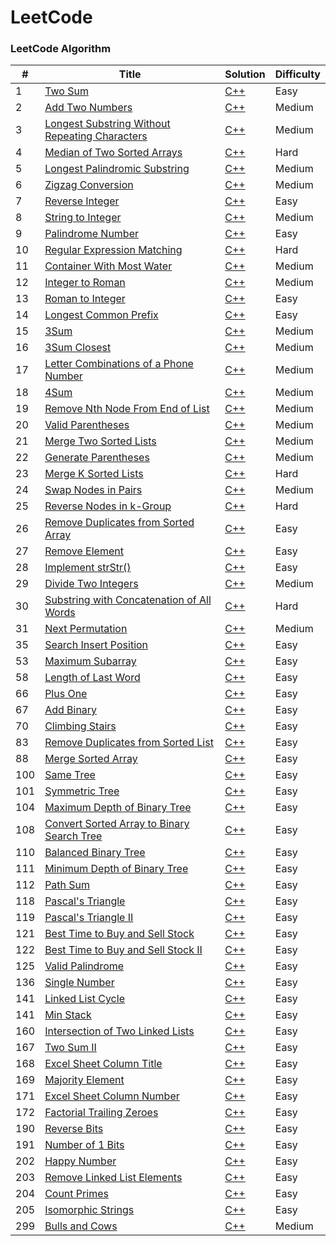 LeetCode
========

### LeetCode Algorithm

| # | Title | Solution | Difficulty |
|---| ----- | -------- | ---------- |
|1|[Two Sum](https://leetcode.com/problems/two-sum/) | [C++](./algorithms/two_sum.cpp)|Easy|
|2|[Add Two Numbers](https://leetcode.com/problems/add-two-numbers/) | [C++](./algorithms/add_two_numbers.cpp)|Medium|
|3|[Longest Substring Without Repeating Characters](https://leetcode.com/problems/longest-substring-without-repeating-characters/) | [C++](./algorithms/longest_substring.cpp)|Medium|
|4|[Median of Two Sorted Arrays](https://leetcode.com/problems/median-of-two-sorted-arrays/) | [C++](./algorithms/median_two_sorted_arrays.cpp)|Hard|
|5|[Longest Palindromic Substring](https://leetcode.com/problems/longest-palindromic-substring/) | [C++](./algorithms/longest_palindromic_substring.cpp)|Medium|
|6|[Zigzag Conversion](https://leetcode.com/problems/zigzag-conversion/) | [C++](./algorithms/zigzag_conversion.cpp)|Medium|
|7|[Reverse Integer](https://leetcode.com/problems/reverse-integer/) | [C++](./algorithms/reverse_integer.cpp)|Easy|
|8|[String to Integer](https://leetcode.com/problems/string-to-integer-atoi/) | [C++](./algorithms/string_to_integer.cpp)|Medium|
|9|[Palindrome Number](https://leetcode.com/problems/palindrome-number/) | [C++](./algorithms/palindrome_number.cpp)|Easy|
|10|[Regular Expression Matching](https://leetcode.com/problems/regular-expression-matching/) | [C++](./algorithms/regular_expression_matching.cpp)|Hard|
|11|[Container With Most Water](https://leetcode.com/problems/container-with-most-water/) | [C++](./algorithms/container_with_most_water.cpp)|Medium|
|12|[Integer to Roman](https://leetcode.com/problems/integer-to-roman/) | [C++](./algorithms/integer_to_roman.cpp)|Medium|
|13|[Roman to Integer](https://leetcode.com/problems/roman-to-integer/) | [C++](./algorithms/roman_to_integer.cpp)|Easy|
|14|[Longest Common Prefix](https://leetcode.com/problems/longest-common-prefix/) | [C++](./algorithms/longest_common_prefix.cpp)|Easy|
|15|[3Sum](https://leetcode.com/problems/3sum/) | [C++](./algorithms/3sum.cpp)|Medium|
|16|[3Sum Closest](https://leetcode.com/problems/3sum-closest/) | [C++](./algorithms/3sum_closest.cpp)|Medium|
|17|[Letter Combinations of a Phone Number](https://leetcode.com/problems/letter-combinations-of-a-phone-number/) | [C++](./algorithms/letter_combinations_of_a_phone_number.cpp)|Medium|
|18|[4Sum](https://leetcode.com/problems/4sum/) | [C++](./algorithms/4sum.cpp)|Medium|
|19|[Remove Nth Node From End of List](https://leetcode.com/problems/remove-nth-node-from-end-of-list/) | [C++](./algorithms/remove_nth_node_from_end_of_list.cpp)|Medium|
|20|[Valid Parentheses](https://leetcode.com/problems/valid-parentheses/) | [C++](./algorithms/valid_parentheses.cpp)|Medium|
|21|[Merge Two Sorted Lists](https://leetcode.com/problems/merge-two-sorted-lists/) | [C++](./algorithms/merge_two_sorted_lists.cpp)|Medium|
|22|[Generate Parentheses](https://leetcode.com/problems/generate-parentheses/) | [C++](./algorithms/generate_parentheses.cpp)|Medium|
|23|[Merge K Sorted Lists](https://leetcode.com/problems/merge-k-sorted-lists/) | [C++](./algorithms/merge_k_sorted_lists.cpp)|Hard|
|24|[Swap Nodes in Pairs](https://leetcode.com/problems/swap-nodes-in-pairs/) | [C++](./algorithms/swap_nodes_in_pairs.cpp)|Medium|
|25|[Reverse Nodes in k-Group](https://leetcode.com/problems/reverse-nodes-in-k-group/) | [C++](./algorithms/reverse_nodes_in_k_group.cpp)|Hard|
|26|[Remove Duplicates from Sorted Array](https://leetcode.com/problems/remove-duplicates-from-sorted-array/) | [C++](./algorithms/remove_duplicates_from_sorted_array.cpp)|Easy|
|27|[Remove Element](https://leetcode.com/problems/remove-element/) | [C++](./algorithms/remove_element.cpp)|Easy|
|28|[Implement strStr()](https://leetcode.com/problems/implement-strstr/) | [C++](./algorithms/implement_strStr.cpp)|Easy|
|29|[Divide Two Integers](https://leetcode.com/problems/divide-two-integers/) | [C++](./algorithms/divide_two_integers.cpp)|Medium|
|30|[Substring with Concatenation of All Words](https://leetcode.com/problems/substring-with-concatenation-of-all-words/) | [C++](./algorithms/substring_with_concatenation_of_all_words.cpp)|Hard|
|31|[Next Permutation](https://leetcode.com/problems/next-permutation/) | [C++](./algorithms/next_permutation.cpp)|Medium|
|35|[Search Insert Position](https://leetcode.com/problems/search-insert-position/) | [C++](./algorithms/search_insert_position.cpp)|Easy|
|53|[Maximum Subarray](https://leetcode.com/problems/maximum-subarray/) | [C++](./algorithms/maximum_subarray.cpp)|Easy|
|58|[Length of Last Word](https://leetcode.com/problems/length-of-last-word/) | [C++](./algorithms/length_of_lastword.cpp)|Easy|
|66|[Plus One](https://leetcode.com/problems/plus-one/) | [C++](./algorithms/plus_one.cpp)|Easy|
|67|[Add Binary](https://leetcode.com/problems/add-binary/) | [C++](./algorithms/add_binary.cpp)|Easy|
|70|[Climbing Stairs](https://leetcode.com/problems/climbing-stairs/) | [C++](./algorithms/climbing_stairs.cpp)|Easy|
|83|[Remove Duplicates from Sorted List](https://leetcode.com/problems/remove-duplicates-from-sorted-list/) | [C++](./algorithms/remove_duplicates_from_sorted_list.cpp)|Easy|
|88|[Merge Sorted Array](https://leetcode.com/problems/merge-sorted-array/) | [C++](./algorithms/merge_sorted_array.cpp)|Easy|
|100|[Same Tree](https://leetcode.com/problems/same-tree/) | [C++](./algorithms/same_tree.cpp)|Easy|
|101|[Symmetric Tree](https://leetcode.com/problems/symmetric-tree/) | [C++](./algorithms/symmetric_tree.cpp)|Easy|
|104|[Maximum Depth of Binary Tree](https://leetcode.com/problems/maximum-depth-of-binary-tree/) | [C++](./algorithms/maximum_depth_of_binary_tree.cpp)|Easy|
|108|[Convert Sorted Array to Binary Search Tree](https://leetcode.com/problems/convert-sorted-array-to-binary-search-tree/) | [C++](./algorithms/convert_sorted_array_to_binary_search_tree.cpp)|Easy|
|110|[Balanced Binary Tree](https://leetcode.com/problems/balanced-binary-tree/) | [C++](./algorithms/balanced_binary_tree.cpp)|Easy|
|111|[Minimum Depth of Binary Tree](https://leetcode.com/problems/minimum-depth-of-binary-tree/) | [C++](./algorithms/minimum_depth_of_binary_tree.cpp)|Easy|
|112|[Path Sum](https://leetcode.com/problems/path-sum/) | [C++](./algorithms/path_sum.cpp)|Easy|
|118|[Pascal's Triangle](https://leetcode.com/problems/pascals-triangle/) | [C++](./algorithms/pascals_triangle.cpp)|Easy|
|119|[Pascal's Triangle II](https://leetcode.com/problems/pascals-triangle-ii/) | [C++](./algorithms/pascals_triangle_ii.cpp)|Easy|
|121|[Best Time to Buy and Sell Stock](https://leetcode.com/problems/best-time-to-buy-and-sell-stock/) | [C++](./algorithms/best_time_to_buy_and_sell_stock.cpp)|Easy|
|122|[Best Time to Buy and Sell Stock II](https://leetcode.com/problems/best-time-to-buy-and-sell-stock-ii/) | [C++](./algorithms/best_time_to_buy_and_sell_stock_ii.cpp)|Easy|
|125|[Valid Palindrome](https://leetcode.com/problems/valid-palindrome/) | [C++](./algorithms/valid_palindrome.cpp)|Easy|
|136|[Single Number](https://leetcode.com/problems/single-number/) | [C++](./algorithms/single_number.cpp)|Easy|
|141|[Linked List Cycle](https://leetcode.com/problems/linked-list-cycle/) | [C++](./algorithms/linked_list_cycle.cpp)|Easy|
|141|[Min Stack](https://leetcode.com/problems/min-stack/) | [C++](./algorithms/min_stack.cpp)|Easy|
|160|[Intersection of Two Linked Lists](https://leetcode.com/problems/intersection-of-two-linked-lists/) | [C++](./algorithms/intersection_of_two_linked_lists.cpp)|Easy|
|167|[Two Sum II](https://leetcode.com/problems/two-sum-ii-input-array-is-sorted/) | [C++](./algorithms/two_sum_ii.cpp)|Easy|
|168|[Excel Sheet Column Title](https://leetcode.com/problems/excel-sheet-column-title/) | [C++](./algorithms/excel_sheet_column_title.cpp)|Easy|
|169|[Majority Element](https://leetcode.com/problems/majority-element/) | [C++](./algorithms/majority_element.cpp)|Easy|
|171|[Excel Sheet Column Number](https://leetcode.com/problems/excel-sheet-column-number/) | [C++](./algorithms/excel_sheet_column_number.cpp)|Easy|
|172|[Factorial Trailing Zeroes](https://leetcode.com/problems/factorial-trailing-zeroes/) | [C++](./algorithms/factorial_trailing_zeroes.cpp)|Easy|
|190|[Reverse Bits](https://leetcode.com/problems/reverse-bits/) | [C++](./algorithms/reverse_bits.cpp)|Easy|
|191|[Number of 1 Bits](https://leetcode.com/problems/number-of-1-bits/) | [C++](./algorithms/number_of_1_bits.cpp)|Easy|
|202|[Happy Number](https://leetcode.com/problems/happy-number/) | [C++](./algorithms/happy_number.cpp)|Easy|
|203|[Remove Linked List Elements](https://leetcode.com/problems/remove-linked-list-elements/) | [C++](./algorithms/remove_linked_list_elements.cpp)|Easy|
|204|[Count Primes](https://leetcode.com/problems/count-primes/) | [C++](./algorithms/count_primes.cpp)|Easy|
|205|[Isomorphic Strings](https://leetcode.com/problems/isomorphic-strings/) | [C++](./algorithms/isomorphic_strings.cpp)|Easy|
|299|[Bulls and Cows](https://leetcode.com/problems/bulls-and-cows/) | [C++](./algorithms/bulls_and_cows.cpp)|Medium|
